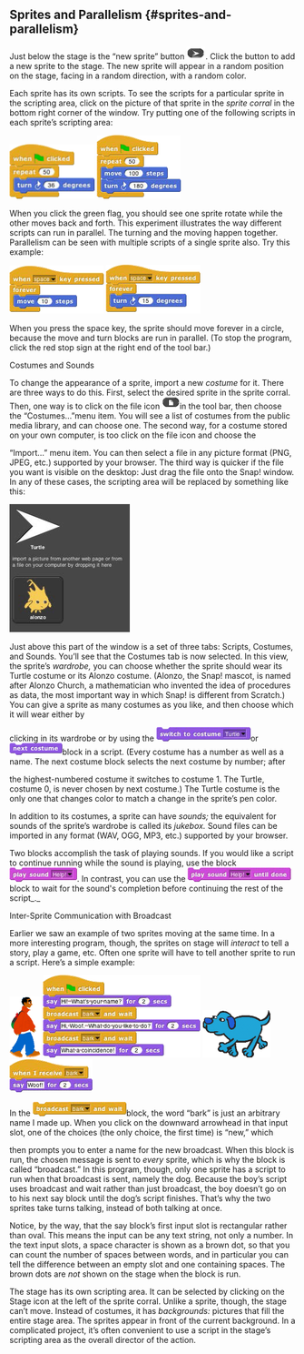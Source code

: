 ## Sprites and Parallelism {#sprites-and-parallelism}

Just below the stage is the “new sprite” button ![image](SnapManual/Image_008.gif). Click the button to add a new sprite to the stage. The new sprite will appear in a random position on the stage, facing in a random direction, with a random color.

Each sprite has its own scripts. To see the scripts for a particular sprite in the scripting area, click on the picture of that sprite in the _sprite corral_ in the bottom right corner of the window. Try putting one of the following scripts in each sprite’s scripting area:

![image](SnapManual/Image_009.png) ![image](SnapManual/Image_010.png)

When you click the green flag, you should see one sprite rotate while the other moves back and forth. This experiment illustrates the way different scripts can run in parallel. The turning and the moving happen together. Parallelism can be seen with multiple scripts of a single sprite also. Try this example:

![image](SnapManual/Image_011.png) ![image](SnapManual/Image_012.png)

When you press the space key, the sprite should move forever in a circle, because the move and turn blocks are run in parallel. (To stop the program, click the red stop sign at the right end of the tool bar.)

Costumes and Sounds

To change the appearance of a sprite, import a new _costume_ for it. There are three ways to do this. First, select the desired sprite in the sprite corral. Then, one way is to click on the file icon ![image](SnapManual/Image_013.gif)in the tool bar, then choose the “Costumes…”menu item. You will see a list of costumes from the public media library, and can choose one. The second way, for a costume stored on your own computer, is too click on the file icon and choose the

“Import…” menu item. You can then select a file in any picture format (PNG, JPEG, etc.) supported by your browser. The third way is quicker if the file you want is visible on the desktop: Just drag the file onto the Snap! window. In any of these cases, the scripting area will be replaced by something like this:

![image](SnapManual/Image_014.jpg)

Just above this part of the window is a set of three tabs: Scripts, Costumes, and Sounds. You’ll see that the Costumes tab is now selected. In this view, the sprite’s _wardrobe,_ you can choose whether the sprite should wear its Turtle costume or its Alonzo costume. (Alonzo, the Snap! mascot, is named after Alonzo Church, a mathematician who invented the idea of procedures as data, the most important way in which Snap! is different from Scratch.) You can give a sprite as many costumes as you like, and then choose which it will wear either by

clicking in its wardrobe or by using the ![image](SnapManual/Image_015.png)or ![image](SnapManual/Image_016.png)block in a script. (Every costume has a number as well as a name. The next costume block selects the next costume by number; after

the highest-numbered costume it switches to costume 1\. The Turtle, costume 0, is never chosen by next costume.) The Turtle costume is the only one that changes color to match a change in the sprite’s pen color.

In addition to its costumes, a sprite can have _sounds;_ the equivalent for sounds of the sprite’s wardrobe is called its _jukebox._ Sound files can be imported in any format (WAV, OGG, MP3, etc.) supported by your browser.

Two blocks accomplish the task of playing sounds. If you would like a script to continue running while the sound is playing, use the block ![image](SnapManual/Image_017.png). In contrast, you can use the ![image](SnapManual/Image_018.png)block to wait for the sound's completion before continuing the rest of the script_._

Inter-Sprite Communication with Broadcast

Earlier we saw an example of two sprites moving at the same time. In a more interesting program, though, the sprites on stage will _interact_ to tell a story, play a game, etc. Often one sprite will have to tell another sprite to run a script. Here’s a simple example:

![image](SnapManual/Image_019.png) ![image](SnapManual/Image_020.png) ![image](SnapManual/Image_021.png) ![image](SnapManual/Image_022.png)

In the ![image](SnapManual/Image_023.png)block, the word “bark” is just an arbitrary name I made up. When you click on the downward arrowhead in that input slot, one of the choices (the only choice, the first time) is “new,” which

then prompts you to enter a name for the new broadcast. When this block is run, the chosen message is sent to _every_ sprite, which is why the block is called “broadcast.” In this program, though, only one sprite has a script to run when that broadcast is sent, namely the dog. Because the boy’s script uses broadcast and wait rather than just broadcast, the boy doesn’t go on to his next say block until the dog’s script finishes. That’s why the two sprites take turns talking, instead of both talking at once.

Notice, by the way, that the say block’s first input slot is rectangular rather than oval. This means the input can be any text string, not only a number. In the text input slots, a space character is shown as a brown dot, so that you can count the number of spaces between words, and in particular you can tell the difference between an empty slot and one containing spaces. The brown dots are _not_ shown on the stage when the block is run.

The stage has its own scripting area. It can be selected by clicking on the Stage icon at the left of the sprite corral. Unlike a sprite, though, the stage can’t move. Instead of costumes, it has _backgrounds:_ pictures that fill the entire stage area. The sprites appear in front of the current background. In a complicated project, it’s often convenient to use a script in the stage’s scripting area as the overall director of the action.